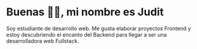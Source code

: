# Buenas 👋🏽, mi nombre es Judit
Soy estudiante de desarrollo web. Me gusta elaborar proyectos Frontend y estoy descubriendo el encanto del Backend para llegar a ser una desarrolladora web Fullstack.
